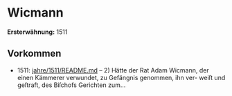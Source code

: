 # Wicmann

**Ersterwähnung:** 1511

## Vorkommen
- 1511: [jahre/1511/README.md](../jahre/1511/README.md) – 2) Hätte der Rat Adam Wicmann, der einen
Kämmerer verwundet, zu Gefängnis genommen, ihn ver-
weiſt und geſtraft, des Biſchofs Gerichten zum...
